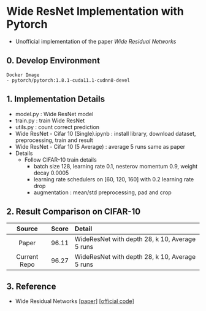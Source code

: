 # Wide ResNet Implementation with Pytorch
- Unofficial implementation of the paper *Wide Residual Networks*


## 0. Develop Environment
```
Docker Image
- pytorch/pytorch:1.8.1-cuda11.1-cudnn8-devel
```


## 1. Implementation Details
- model.py : Wide ResNet model
- train.py : train Wide ResNet
- utils.py : count correct prediction
- Wide ResNet - Cifar 10 (Single).ipynb : install library, download dataset, preprocessing, train and result
- Wide ResNet - Cifar 10 (5 Average) : average 5 runs same as paper
- Details
  * Follow CIFAR-10 train details
    * batch size 128, learning rate 0.1, nesterov momentum 0.9, weight decay 0.0005
    * learning rate schedulers on [60, 120, 160] with 0.2 learning rate drop
    * augmentation : mean/std preprocessing, pad and crop


## 2. Result Comparison on CIFAR-10
|Source|Score|Detail|
|:-:|:-:|:-|
|Paper|96.11|WideResNet with depth 28, k 10, Average 5 runs|
|Current Repo|96.27|WideResNet with depth 28, k 10, Average 5 runs|


## 3. Reference
- Wide Residual Networks [[paper]](https://arxiv.org/pdf/1605.07146.pdf) [[official code]](https://github.com/szagoruyko/wide-residual-networks)
